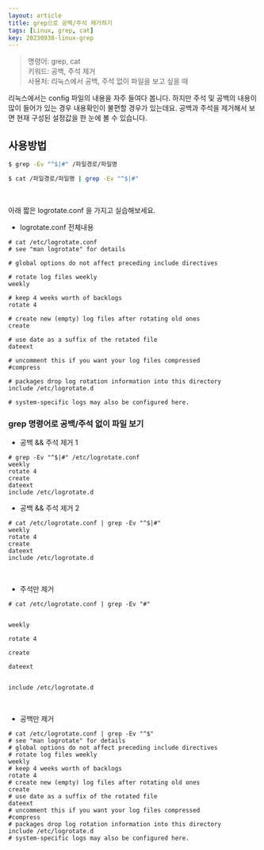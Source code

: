 ```yaml
---
layout: article
title: grep으로 공백/주석 제거하기 
tags: [Linux, grep, cat]
key: 20230930-linux-grep
---
```



> 명령어: grep, cat  
> 키워드: 공백, 주석 제거   
> 사용처: 리눅스에서 공백, 주석 없이 파일을 보고 싶을 때  

리눅스에서는 config 파일의 내용을 자주 들여다 봅니다. 하지만 주석 및 공백의 내용이 많이 들어가 있는 경우 내용확인이 불편할 경우가 있는데요. 공백과 주석을 제거해서 보면 현재 구성된 설정값을 한 눈에 볼 수 있습니다.

## 사용방법

```bash
$ grep -Ev "^$|#" /파일경로/파일명
```

```bash
$ cat /파일경로/파일명 | grep -Ev "^$|#"
```

&nbsp;

아래 짧은 logrotate.conf 을 가지고 실습해보세요.

- logrotate.conf 전체내용

```
# cat /etc/logrotate.conf 
# see "man logrotate" for details

# global options do not affect preceding include directives

# rotate log files weekly
weekly

# keep 4 weeks worth of backlogs
rotate 4

# create new (empty) log files after rotating old ones
create

# use date as a suffix of the rotated file
dateext

# uncomment this if you want your log files compressed
#compress

# packages drop log rotation information into this directory
include /etc/logrotate.d

# system-specific logs may also be configured here.
```

### grep 명령어로 공백/주석 없이 파일 보기 

- 공백 && 주석 제거 1

```
# grep -Ev "^$|#" /etc/logrotate.conf 
weekly
rotate 4
create
dateext
include /etc/logrotate.d
```

- 공백 && 주석 제거 2

```
# cat /etc/logrotate.conf | grep -Ev "^$|#"
weekly
rotate 4
create
dateext
include /etc/logrotate.d
```

&nbsp;
&nbsp;

- 주석만 제거

```
# cat /etc/logrotate.conf | grep -Ev "#"


weekly

rotate 4

create

dateext


include /etc/logrotate.d
```

&nbsp;
&nbsp;

- 공백만 제거

```
# cat /etc/logrotate.conf | grep -Ev "^$"
# see "man logrotate" for details
# global options do not affect preceding include directives
# rotate log files weekly
weekly
# keep 4 weeks worth of backlogs
rotate 4
# create new (empty) log files after rotating old ones
create
# use date as a suffix of the rotated file
dateext
# uncomment this if you want your log files compressed
#compress
# packages drop log rotation information into this directory
include /etc/logrotate.d
# system-specific logs may also be configured here.
```